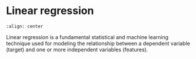 # Linear regression

```{figure} https://www.mihaileric.com/static/linear_regression_joke-9400ea8c70e0500f1934f7a22c86bc68-b75a8.png
:align: center
```

Linear regression is a fundamental statistical and machine learning technique used for modeling the relationship between a dependent variable (target) and one or more independent variables (features).
